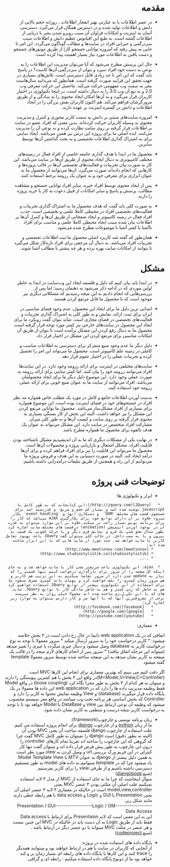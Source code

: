 <div dir="rtl">

مقدمه
=======

* در عصر اطلاعات یا به عبارتی بهتر انفجار اطلاعات ، روزانه حجم بالایی از دانش و اطلاعات تولید شده و در دسترس همگان قرار می‌گیرد. دسترسی آسان به اینترنت و امکانات فراوان آن سبب روبرو شدن بشر با دریایی از اطلاعات گشته است. به طبع این اقیانوس عظیم دانش و اطلاعات سبب سردرگمی و حیرانی افراد در سایت‌ها و مطالب گوناگون می‌گردد. این امر تا جایی به پیش رفته که امروزه توانایی جستجو کارا از طریق موتورهای جستجو و دست یافتن به اطلاعات مورد نیاز بسیار اهمیت پیدا کرده است.

* حال این پرسش مطرح می‌شود که آیا می‌توان مدیریت این اطلاعات را به نوعی به دست خود افراد سپرد و بتوان از سردرگمی آن‌ها کاست؟ در پاسخ باید گفت که این امر تا حد زیادی قابل دسترسی است. تلاش‌های بسیاری در جهت تحقق این فرآیند صورت گرفته است. همانطور که می‌دانید سال‌هاست بشر به سمت وب مفهومی  حرکت می‌کند. ماحصل این حرکت معرفی وب 2.0 و به تبع آن وب 3.0 را به دنبال داشته است. در اینجا تکنولوژی در اختیار کاربران قرار می‌گیرد و به آن‌ها امکان ایجاد محتوی را به سادگی و از طریق مرورگرشان فراهم می‌کند. هم اکنون کاربران نقش بزرگی را در ایجاد اطلاعات و دانش در گستره‌ اینترنت بر عهده دارند.

* امروزه سایت‌های مبتنی بر دانش به سمت کاربر محوری و کنترل و مدیریت محتوی به وسیله کاربران حرکت کرده‌اند. بدین معنی که افراد عضو در سایت بر اطلاعات قرار گرفته بر روی سایت نظارت کرده و به نوعی آن را مدیریت می‌کنند. ایده اصلی ما برای پروژه این درس نیز همین می‌باشد. ایجاد سایتی برای به اشتراک گذاری اطلاعات تخصصی و به بحث گذاشتن آن‌ها توسط سایرین.

* محصول ما در ابتدا با هدف گذاری جامعه خاصی از افراد فعال در زمینه‌های مختلف کامپیوتری به دنبال ایجاد محتوی از طریق آن‌ها در سایت می‌باشد. این کار به صورت بیان تجربیات و فعالیت‌های تخصصی آن‌ها در قالب پروژه‌ها و کارهایی که انجام داده‌اند صورت می‌گیرد. آن‌ها می‌توانند از محصول ما به عنوان ابزاری برای معرفی خود و به عنوان یک رزومه برخط  استفاده کنند.

* پس از ایجاد محتوی توسط افراد خبره، سایر افراد توانایی جستجو و مشاهده مطالب، پرسش و پاسخ و سایر امکانات از قبیل دعوت به کار یا خرید پروژه را دارند. 

* به صورت کلی باید گفت که هدف محصول ما به اشتراک گذاری تجربیات و فعالیت‌های تخصصی افراد در محیطی کاملا علمی و تخصصی است. جذب افراد فعال در زمینه کامپیوتر و ایجاد صفحاتی از طریق آن‌ها و کنترل آن‌ها بر اطلاعات بیان شده سبب ایجاد محیطی کاملا علمی و مناسب برای افراد ناآشنا یا کمتر آشنا با موضوعات مطرح شده می‌شود. 

* همان‌طور که گفته شد کاربرد اصلی محصول ما ثبت اطلاعات تخصصی و تجربیات افراد می‌باشد. به دنبال آن مرجعی برای افراد تازه‌کار شکل می‌گیرد تا بتوانند از امکانات سایت بهره برده و هر چه بیشتر با مطالب آشنا شوند.

مشکل
======

* در ابتدا باید بیان کنیم که دلیل و فلسفه ایجاد این وب‌سایت در ابتدا به خاطر اولین موردی که در ادامه ذکر می‌شود به ذهنمان رسید؛ اما پس از بررسی‌هایی که انجام دادیم به این نتیجه رسیدیم که مشکلاتی دیگری نیز موجود است که با محصول ما قابل مرتفع کردن هستند.

* ابتدایی ترین دلیل ما برای ایجاد این محصول، عدم وجود فضای مناسبی در ایران برای ثبت، ارائه، نمایش و به طور کلی به اشتراک گذاری تجربیات و فعالیت‌های تخصصی در فضای مجازی است. شاید بتوان گفت رویکرد ما برای ایجاد این محصول در سایت‌های خارجی نیز کمتر مورد توجه قرار گرفته است. محصول ما به دنبال رفع کردن این مشکل برآمده است تا بتوان از طریق آن امکانات مناسبی برای مرتفع کردن این مشکل در اختیار قرار داد.

* دلیل دیگر ما عدم وجود منبع متمرکز برای دسترسی به اطلاعات مناسب و کاملی در زمینه علم کامپیوتر است. محصول ما می‌تواند این امر را تحصیل کرده و تجربیات عملی را در اختیار عموم قرار دهد.

* سایت‌های مختلفی در اینترنت برای ارائه رزومه وجود دارد. در این سایت‌ها افراد می‌توانند رزومه خود را بیان کنند. اما کمتر سایتی برای ارائه رزومه به صورت عملی وجود دارد. این موضوع دلیل دیگر ما برای ایجاد محصولمان می‌باشد. افراد می‌توانند از سایت ما به عنوان منبع خوبی برای ارائه عملی رزومه خود استفاده کنند.

* بدست آوردن اطلاعات جامع و کامل در مورد یک مطلب خاص همواره مد نظر افراد در جستجوهای خود در فضای اینترنت بوده است. این موضوع همواره برای بسیاری از افراد مشکل‌ساز می‌باشد. محصول ما توانایی مرتفع کردن این مشکل را نیز خواهد داشت. البته این بخش از کار بستگی بسیاری به محتوی قرار گرفته بر روی سایت و کیفیت آن‌ها و به طور کلی میزان مشارکت افراد متخصص در سایت دارد. این مشکل می‌تواند به عنوان یک هدف بالقوه برای محصول ما همواره مطرح باشد.

* در نهایت یکی از مشکلات دیگری که ما به آن‌ اندیشیدیم مشکل ناشناخته بودن قابلیت افراد، مشکل اشتغال و بازاریابی پروژه و محصولات آن‌ها است. محصول ما می‌تواند این قابلیت را نیز برای افراد فراهم کرده و برای آن‌ها درآمد ایجاد کند. البته در صورت دستیابی به این هدف و فروش پروژه ما می‌توانیم از این راه و همچنین از طریق تبلیغات درآمدزایی داشته باشیم.

توضیحات فنی پروژه
=================

   *   ابزار و تکنولوژی ها:

      *   [JQuery](http://jquery.com/):این کتابخانه که به طور کامل با javascript نوشته شده است و بسیار کم حجم و سریع  و قدرتمند است برای جستجوی قسمت های مختلف `DOM`  و دستکاری آنها و `event handling` بکار میرود علاوه بر آن دارای توابع خود برای بکارگیری AJAX میباشد که کار را برای برنامه نویس بسیار راحت تر میکند.علاوه بر این موارد میتوان به قدرت آن در بوجود آوردن انیمیشن (animation) درقسمت های مختلف سایت اشاره کرد بطور مثال محو شدن یک فرم و نمایش فرم دیگر و یا حرکت کشویی یک قسمت به بیرون و یا به سمت داخل. در حالت کلی میتوان گفت JQuery باعث بهبود تعامل کاربر با سایت خواهد شد. چند مورد از سایت هایی که با این ابزار ساخته شده اند:
         * [meetinnov](http://www.meetinnov.com)
         * [studiostylistik](http://www.studiostylistik.ca)
         * ....

      *  ajax: این تکنولوژی باعث سریعتر شدن کار با سایت خواهد شد و به جای اینکه کل صفحه را از سرور برای بارگذاری درخواست کنیم تنها قسمتی را که نیاز به update شدن دارد از سرور تقاضا میکنیم به این ترتیب هم کاربر و هم سرور زمان کمتری را تلف خواهند کرد و پهنای باند کمتری مصرف میشود ما برای استفاده از این تکنولوژی بیشتر از توابع JQuery استفاده خواهیم کرد هم به خاطر کد ردن کمتر و هم به خاطر سادگی کار با توابع JQuery. سایت های که با این تکن.ل.ژی ساخته شده اند معمولا خیلی روان به نظر میرسند برخی از معروفترین آنها که با آنها سر و کار داریم میتوان به موارد زیر اشاره کرد:
         *   [facebook](http://facebook.com)
         *   [google](http://google.com)
         *   [youtube](http://youtube.com)

   *   معماری:  


 اتفاقی که در یک web application دایما در حال رخ دادن است در ۳ بخش خلاصه میشود:
      *   کاربر درخواست خود را به سرور ارسال میکند
      *   سرور معمولا با توجه به نوع درخواست کاربر به database وصل میشود و دنبال چیزی میگردد یا چیزی را تغییر میدهد (میتواند این مرحله اتفاق نیافتد)
      *   سرور پس از انجام کارهای لازم نتیجه را در قالب یک صفحه به کاربر نشان میدهد.به این صفحه ساخته شده توسط سرور معمولا template گفته میشود       

اگر دقت کنیم می بینیم که بهترین معماری برای انجام این کارها MVC است (M=Model,V=View,C=Controller)در واقع این ۳ بخش با هم کمترین پیوستگی را دارند و میتوان به هر کدام از ۳ بخش به طور مجزا نگاه کرد (loose coupling) در واقع Model فقط وظیفه مدیریت داده ها را دارد که در web application این داده ها معمولا در یک پایگاه داده قرار میگیرند (database) و View وظیفه نمایش محتوا به کاربر را دارد و Controller که بخش اساسی هر برنامه تحت وب میباشد در واقع مغز سیستم محسوب میشود که وظیفه آن نوعی ارتباط بین view و DataBase یا Model خواهد بود تا با توجه به درخواست کاربر نتیجه درست و منطقی به کاربر نشان داده شود.


   *  زبان برنامه نویسی و چارچوب(framework):  
ما از زبان [python](http://python.org) و از چارچوب [django](http://djangoproject.com) برای انجام پروژه استفاده می کنیم علت استفاده از چارچوب django فلسفه ساخت آن یعنی MVC بودن آن (البته نه بطور دقیق) است django را نمیتوان به طور کامل MVC گفت چرا که گروهی که این چارچوب را ساخته اند تقریبا تمام کارهای controller را درون این چارچوب به طور پیش فرض قرار داده اند و میتوان گفت تنها کار کنترلی در این فریم ورک بررسی url و وصل کردن به view مورد نظر است به همین دلیل بیشتر از django  به عنوان MTV یا Model Template View یاد میشود چرا که در template میتوانیم به داده های model به طور مستقیم دسترسی داشته باشیم و از طرفی view را برای کاربر بفرستیم.(منبع:[djangobook](http://www.djangobook.com/en/2.0/chapter05.html#the-mtv-or-mvc-development-pattern))  
سوال اینجاست که چرا ما به جای استفاده از MVC از  مدل ۳ لایه استفاده نمیکنیم علت اصلی أن مثلثی بودن ۳ عنصر MVC یعنی model,view,controller است در حالیکه در معماری ۳ لایه ۳ عنصر اصلی آن یعنی Presentation  یا GUI و Logic  و data access با هم رابطه خطی دارند مانند شکل زیر:  
Presentation / GUI------------------Logic / OM------------------
Data Access  
این به این معنی است که لایه Presentaion برای ارتباط با Data access فقط باید از طریق Logic به آن دست یابد در حالیکه در MVC این چنین نیست و هر عنصر در مثلث MVC میتواند با دو عنصر دیگر در ارتباط باشد .  (منبع:[codeproject](http://www.codeproject.com/Questions/234107/MVC-vs-3-tier-Architecture))  

   * پایگاه داده های استفاده شده در پروژه:  
از آنجایی که کاربران در سایت با هم در ارتباط خواهند بود و میتوانند همدیگر را trace کنند و این کارها با پایگاه داده های رابطه ای بسیار زمان بر و کند خواهد بود ما از دونوع پایگاه داده استفاده میکنیم : رابطه ای و گرافی

     

